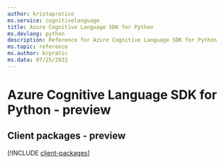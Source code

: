 ```yaml
---
author: kristapratico
ms.service: cognitivelanguage
title: Azure Cognitive Language SDK for Python
ms.devlang: python
description: Reference for Azure Cognitive Language SDK for Python
ms.topic: reference
ms.author: krpratic
ms.data: 07/25/2022
---
```

# Azure Cognitive Language SDK for Python - preview

## Client packages - preview
[!INCLUDE [client-packages](cognitive-language-client-index.md)]